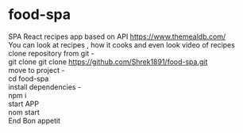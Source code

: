 # food-spa
SPA React recipes app based on API https://www.themealdb.com/ <br/>
You can look at recipes , how it cooks and even look video of recipes <br/>
clone repository from git -<br/>
git clone git clone https://github.com/Shrek1891/food-spa.git <br/>
move to project - <br/>
cd food-spa <br/>
install dependencies - <br/>
npm  i  <br/>
start APP <br/>
nom start <br/>
End Bon appetit <br/>
